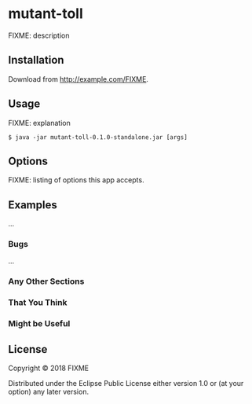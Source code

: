# mutant-toll

FIXME: description

## Installation

Download from http://example.com/FIXME.

## Usage

FIXME: explanation

    $ java -jar mutant-toll-0.1.0-standalone.jar [args]

## Options

FIXME: listing of options this app accepts.

## Examples

...

### Bugs

...

### Any Other Sections
### That You Think
### Might be Useful

## License

Copyright © 2018 FIXME

Distributed under the Eclipse Public License either version 1.0 or (at
your option) any later version.

